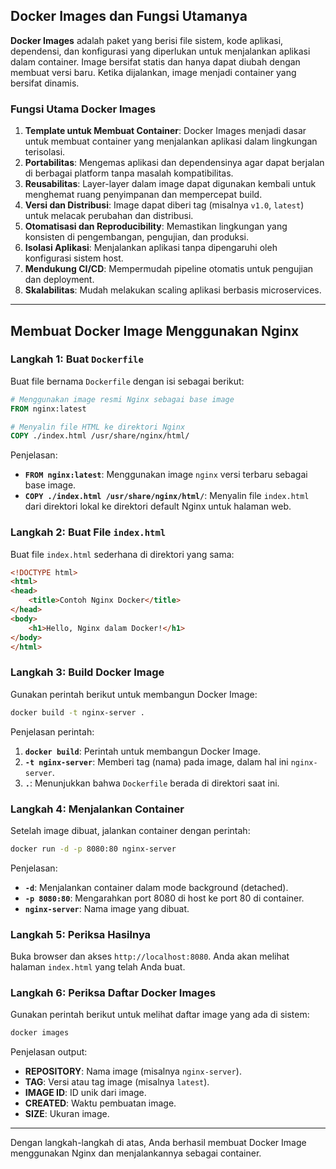 ## Docker Images dan Fungsi Utamanya

**Docker Images** adalah paket yang berisi file sistem, kode aplikasi, dependensi, dan konfigurasi yang diperlukan untuk menjalankan aplikasi dalam container. Image bersifat statis dan hanya dapat diubah dengan membuat versi baru. Ketika dijalankan, image menjadi container yang bersifat dinamis.

### Fungsi Utama Docker Images

1. **Template untuk Membuat Container**: Docker Images menjadi dasar untuk membuat container yang menjalankan aplikasi dalam lingkungan terisolasi.
2. **Portabilitas**: Mengemas aplikasi dan dependensinya agar dapat berjalan di berbagai platform tanpa masalah kompatibilitas.
3. **Reusabilitas**: Layer-layer dalam image dapat digunakan kembali untuk menghemat ruang penyimpanan dan mempercepat build.
4. **Versi dan Distribusi**: Image dapat diberi tag (misalnya `v1.0`, `latest`) untuk melacak perubahan dan distribusi.
5. **Otomatisasi dan Reproducibility**: Memastikan lingkungan yang konsisten di pengembangan, pengujian, dan produksi.
6. **Isolasi Aplikasi**: Menjalankan aplikasi tanpa dipengaruhi oleh konfigurasi sistem host.
7. **Mendukung CI/CD**: Mempermudah pipeline otomatis untuk pengujian dan deployment.
8. **Skalabilitas**: Mudah melakukan scaling aplikasi berbasis microservices.

---

## Membuat Docker Image Menggunakan Nginx

### Langkah 1: Buat `Dockerfile`

Buat file bernama `Dockerfile` dengan isi sebagai berikut:

```Dockerfile
# Menggunakan image resmi Nginx sebagai base image
FROM nginx:latest

# Menyalin file HTML ke direktori Nginx
COPY ./index.html /usr/share/nginx/html/
```

Penjelasan:
- **`FROM nginx:latest`**: Menggunakan image `nginx` versi terbaru sebagai base image.
- **`COPY ./index.html /usr/share/nginx/html/`**: Menyalin file `index.html` dari direktori lokal ke direktori default Nginx untuk halaman web.

### Langkah 2: Buat File `index.html`

Buat file `index.html` sederhana di direktori yang sama:

```html
<!DOCTYPE html>
<html>
<head>
    <title>Contoh Nginx Docker</title>
</head>
<body>
    <h1>Hello, Nginx dalam Docker!</h1>
</body>
</html>
```

### Langkah 3: Build Docker Image

Gunakan perintah berikut untuk membangun Docker Image:

```bash
docker build -t nginx-server .
```

Penjelasan perintah:
1. **`docker build`**: Perintah untuk membangun Docker Image.
2. **`-t nginx-server`**: Memberi tag (nama) pada image, dalam hal ini `nginx-server`.
3. **`.`**: Menunjukkan bahwa `Dockerfile` berada di direktori saat ini.

### Langkah 4: Menjalankan Container

Setelah image dibuat, jalankan container dengan perintah:

```bash
docker run -d -p 8080:80 nginx-server
```

Penjelasan:
- **`-d`**: Menjalankan container dalam mode background (detached).
- **`-p 8080:80`**: Mengarahkan port 8080 di host ke port 80 di container.
- **`nginx-server`**: Nama image yang dibuat.

### Langkah 5: Periksa Hasilnya

Buka browser dan akses `http://localhost:8080`. Anda akan melihat halaman `index.html` yang telah Anda buat.

### Langkah 6: Periksa Daftar Docker Images

Gunakan perintah berikut untuk melihat daftar image yang ada di sistem:

```bash
docker images
```

Penjelasan output:
- **REPOSITORY**: Nama image (misalnya `nginx-server`).
- **TAG**: Versi atau tag image (misalnya `latest`).
- **IMAGE ID**: ID unik dari image.
- **CREATED**: Waktu pembuatan image.
- **SIZE**: Ukuran image.

---

Dengan langkah-langkah di atas, Anda berhasil membuat Docker Image menggunakan Nginx dan menjalankannya sebagai container.
